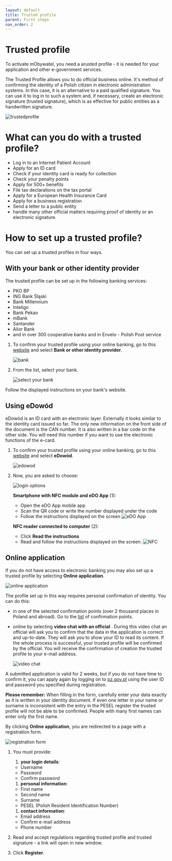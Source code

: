 ```yaml
---
layout: default
title: Trusted profile
parent: First steps
nav_order: 2
---
```


Trusted profile
===

To activate mObywatel, you need a arusted profile - it is needed for your application and other e-government services.

The Trusted Profile allows you to do official business online. It's method of confirming the identity of a Polish citizen in electronic administration systems. In this case, it is an alternative to a paid qualified signature. You can use it to log in to such a system and, if necessary, create an electronic signature (trusted signature), which is as effective for public entities as a handwritten signature.

![trustedprofile](../assets/images/trustedprofile.png)

# What can you do with a trusted profile?

- Log in to an Internet Patient Account
- Apply for an ID card
- Check if your identity card is ready for collection 
- Check your penalty points
- Apply for 500+ benefits 
- File tax declarations on the tax portal
- Apply for a European Health Insurance Card
- Apply for a business registration
- Send a letter to a public entity 
- handle many other official matters requiring proof of identity or an electronic signature.


# How to set up a trusted profile?

You can set up a trusted profiles in four ways.

## With your bank or other identity provider

The trusted profile can be set up in the following banking services:

- PKO BP
- ING Bank Śląski
- Bank Millennium
- Inteligo
- Bank Pekao
- mBank
- Santander 
- Alior Bank
- and in over 300 cooperative banks and in Envelo - Polish Post service


1. To confirm your trusted profile using your online banking, go to this [website](https://pz.gov.pl/pz/registerMainPage) and select **Bank or other identity provider**.

    ![bank](../assets/images/bank.png)

2. From the list, select your bank.

    ![select your bank](../assets/images/bank2.png)

Follow the displayed instructions on your bank's website.

## Using eDowód

eDowód is an ID card with an electronic layer. Externally it looks similar to the identity card issued so far. The only new information on the front side of the document is the CAN number. It is also written in a bar code on the other side. You will need this number if you want to use the electronic functions of the e-card. 

1. To confirm your trusted profile using your online banking, go to this [website](https://pz.gov.pl/pz/registerMainPage) and select **eDowód**.

    ![edowod](../assets/images/edowod.png)

2. Now, you are asked to choose:

      ![login options](../assets/images/edowod2.png)

    **Smartphone with NFC module and eDO App** (1):
    - Open the eDO App mobile app
    - Scan the QR code or write the number displayed under the code
    - Follow the instructions displayed on the screen
   ![eDO App](../assets/images/edo.png)

    **NFC reader connected to computer** (2):
    - Click **Read the instructions**
    - Read and follow the instructions displayed on the screen.
  ![NFC](../assets/images/NFC.png)

## Online application

If you do not have access to electronic banking you may also set up a trusted profile by selecting **Online application**. 

![online application](../assets/images/onlineap.png)

The profile set up in this way requires personal confirmation of identity. You can do this:
- in one of the selected confirmation points (over 2 thousand places in Poland and abroad). Go to the [list](https://pz.gov.pl/pz/confirmationPointAddressesList) of confirmation points. 
- online by selecting **video chat with an official** . During this video chat an official will ask you to confirm that the data in the application is correct and up-to-date. They will ask you to show your ID to read its content. If the whole process is successful, your trusted profile will be confirmed by the official. You will receive the confirmation of creation the trusted profile to your e-mail address.

  ![video chat](../assets/images/videochat.png)

A submitted application is valid for 2 weeks, but if you do not have time to confirm it, you can apply again by logging on to [pz.gov.pl](pz.gov.pl) using the user ID and password you specified during registration.


**Please remember:** When filling in the form, carefully enter your data exactly as it is written in your identity document. If even one letter in your name or surname is inconsistent with the entry in the PESEL register the trusted profile will not be able to be confirmed. People with many first names can enter only the first name.

By clicking **Online application**, you are redirected to a page with a registration form.

![registration form](../assets/images/register.png)

1. You must provide:   

      1. **your login details**:
     - Username
     - Password
     - Confirm password   

      1. **personal information**:
     - First name 
     - Second name 
     - Surname 
     - PESEL (Polish Resident Identification Number)   
      1. **contact information**:
     - Email address
     - Confirm e-mail address
     - Phone number

2. Read and accept regulations regarding trusted profile and trusted signature - a link will open in new window.

3. Click **Register**.
